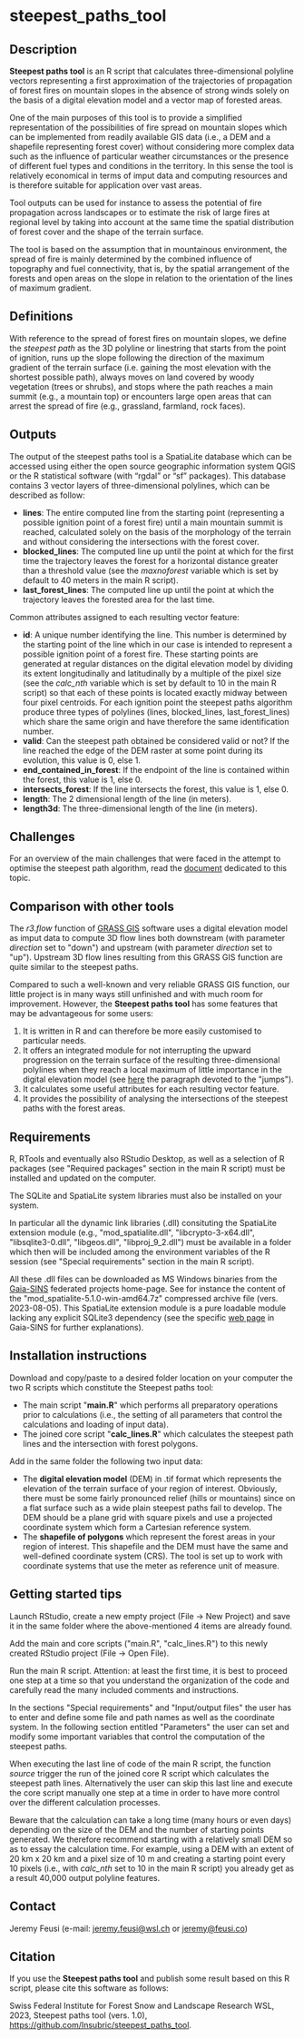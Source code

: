 # steepest_paths_tool

Description
-----------
**Steepest paths tool** is an R script that calculates three-dimensional polyline vectors representing a first approximation of the trajectories of propagation of forest fires on mountain slopes in the absence of strong winds solely on the basis of a digital elevation model and a vector map of forested areas.

One of the main purposes of this tool is to provide a simplified representation of the possibilities of fire spread on mountain slopes which can be implemented from readily available GIS data (i.e., a DEM and a shapefile representing forest cover) without considering more complex data such as the influence of particular weather circumstances or the presence of different fuel types and conditions in the territory.
In this sense the tool is relatively economical in terms of imput data and computing resources and is therefore suitable for application over vast areas. 

Tool outputs can be used for instance to assess the potential of fire propagation across landscapes or to estimate the risk of large fires at regional level by taking into account at the same time the spatial distribution of forest cover and the shape of the terrain surface.

The tool is based on the assumption that in mountainous environment, the spread of fire is mainly determined by the combined influence of topography and fuel connectivity, that is, by the spatial arrangement of the forests and open areas on the slope in relation to the orientation of the lines of maximum gradient.

Definitions
----------------------
With reference to the spread of forest fires on mountain slopes, we define the _steepest path_ as the 3D polyline or linestring that starts from the point of ignition, runs up the slope following the direction of the maximum gradient of the terrain surface (i.e. gaining the most elevation with the shortest possible path), always moves on land covered by woody vegetation (trees or shrubs), and stops where the path reaches a main summit (e.g., a mountain top) or encounters large open areas that can arrest the spread of fire (e.g., grassland, farmland, rock faces).

Outputs
----------------------
The output of the steepest paths tool is a SpatiaLite database which can be accessed using either the open source geographic information system QGIS or the R statistical software (with “rgdal” or “sf” packages).
This database contains 3 vector layers of three-dimensional polylines, which can be described as follow:
* **lines**: The entire computed line from the starting point (representing a possible ignition point of a forest fire) until a main mountain summit is reached, calculated solely on the basis of the morphology of the terrain and without considering the intersections with the forest cover.
* **blocked_lines**: The computed line up until the point at which for the first time the trajectory leaves the forest for a horizontal distance greater than a threshold value (see the _maxnoforest_ variable which is set by default to 40 meters in the main R script).
* **last_forest_lines**: The computed line up until the point at which the trajectory leaves the forested area for the last time.

Common attributes assigned to each resulting vector feature:
* **id**: A unique number identifying the line. This number is determined by the starting point of the line which in our case is intended to represent a possible ignition point of a forest fire. These starting points are generated at regular distances on the digital elevation model by dividing its extent longitudinally and latitudinally by a multiple of the pixel size (see the _calc_nth_ variable which is set by default to 10 in the main R script) so that each of these points is located exactly midway between four pixel centroids. For each ignition point the steepest paths algorithm produce three types of polylines (lines, blocked_lines, last_forest_lines) which share the same origin and have therefore the same identification number.
* **valid**: Can the steepest path obtained be considered valid or not? If the line reached the edge of the DEM raster at some point during its evolution, this value is 0, else 1.
* **end_contained_in_forest**: If the endpoint of the line is contained within the forest, this value is 1, else 0.
* **intersects_forest**: If the line intersects the forest, this value is 1, else 0.
* **length**: The 2 dimensional length of the line (in meters).
* **length3d**: The three-dimensional length of the line (in meters).

Challenges
----------------------
For an overview of the main challenges that were faced in the attempt to optimise the steepest path algorithm, read the [document](https://github.com/Insubric/steepest_paths_tool/blob/master/Challenges.md) dedicated to this topic.

Comparison with other tools
----------------------
The _r3.flow_ function of [GRASS GIS](https://grass.osgeo.org/) software uses a digital elevation model as imput data to compute 3D flow lines both downstream (with parameter _direction_ set to "down") and upstream (with parameter _direction_ set to "up").
Upstream 3D flow lines resulting from this GRASS GIS function are quite similar to the steepest paths.

Compared to such a well-known and very reliable GRASS GIS function, our little project is in many ways still unfinished and with much room for improvement.
However, the **Steepest paths tool** has some features that may be advantageous for some users:
1) It is written in R and can therefore be more easily customised to particular needs.
2) It offers an integrated module for not interrupting the upward progression on the terrain surface of the resulting three-dimensional polylines when they reach a local maximum of little importance in the digital elevation model (see [here](https://github.com/Insubric/steepest_paths_tool/blob/master/Challenges.md) the paragraph devoted to the "jumps").
3) It calculates some useful attributes for each resulting vector feature.
4) It provides the possibility of analysing the intersections of the steepest paths with the forest areas.

Requirements
----------------------
R, RTools and eventually also RStudio Desktop, as well as a selection of R packages (see "Required packages" section in the main R script) must be installed and updated on the computer.

The SQLite and SpatiaLite system libraries must also be installed on your system.

In particular all the dynamic link libraries (.dll) consituting the SpatiaLite extension module (e.g., "mod_spatialite.dll", "libcrypto-3-x64.dll", "libsqlite3-0.dll", "libgeos.dll", "libproj_9_2.dll") must be available in a folder which then will be included among the environment variables of the R session (see "Special requirements" section in the main R script).

All these .dll files can be downloaded as MS Windows binaries from the [Gaia-SINS](https://www.gaia-gis.it/gaia-sins) federated projects home-page.
See for instance the content of the "mod_spatialite-5.1.0-win-amd64.7z" compressed archive file (vers. 2023-08-05). This SpatiaLite extension module is a pure loadable module lacking any explicit SQLite3 dependency (see the specific [web page](https://www.gaia-gis.it/fossil/libspatialite/wiki?name=mod_spatialite) in Gaia-SINS for further explanations). 

Installation instructions
----------------------
Download and copy/paste to a desired folder location on your computer the two R scripts which constitute the Steepest paths tool:
* The main script "**main.R**" which performs all preparatory operations prior to calculations (i.e., the setting of all parameters that control the calculations and loading of input data).
* The joined core script "**calc_lines.R**" which calculates the steepest path lines and the intersection with forest polygons.

Add in the same folder the following two input data:
* The **digital elevation model** (DEM) in .tif format which represents the elevation of the terrain surface of your region of interest. Obviously, there must be some fairly pronounced relief (hills or mountains) since on a flat surface such as a wide plain steepest paths fail to develop. The DEM should be a plane grid with square pixels and use a projected coordinate system which form a Cartesian reference system. 
* The **shapefile of polygons** which represent the forest areas in your region of interest. This shapefile and the DEM must have the same and well-defined coordinate system (CRS). The tool is set up to work with coordinate systems that use the meter as reference unit of measure.

Getting started tips
----------------------
Launch RStudio, create a new empty project (File -> New Project) and save it in the same folder where the above-mentioned 4 items are already found.

Add the main and core scripts ("main.R", "calc_lines.R") to this newly created RStudio project (File -> Open File).

Run the main R script. Attention: at least the first time, it is best to proceed one step at a time so that you understand the organization of the code and carefully read the many included comments and instructions.

In the sections "Special requirements" and "Input/output files" the user has to enter and define some file and path names as well as the coordinate system.
In the following section entitled "Parameters" the user can set and modify some important variables that control the computation of the steepest paths.

When executing the last line of code of the main R script, the function _source_ trigger the run of the joined core R script which calculates the steepest path lines. Alternatively the user can skip this last line and execute the core script manually one step at a time in order to have more control over the different calculation processes.

Beware that the calculation can take a long time (many hours or even days) depending on the size of the DEM and the number of starting points generated. We therefore recommend starting with a relatively small DEM so as to essay the calculation time. For example, using a DEM with an extent of 20 km x 20 km and a pixel size of 10 m and creating a starting point every 10 pixels (i.e., with _calc_nth_ set to 10 in the main R script) you already get as a result 40,000 output polyline features.

Contact
----------------------
Jeremy Feusi (e-mail: jeremy.feusi@wsl.ch or jeremy@feusi.co)

Citation
----------------------
If you use the **Steepest paths tool** and publish some result based on this R script, please cite this software as follows:

Swiss Federal Institute for Forest Snow and Landscape Research WSL, 2023, Steepest paths tool (vers. 1.0), https://github.com/Insubric/steepest_paths_tool.
